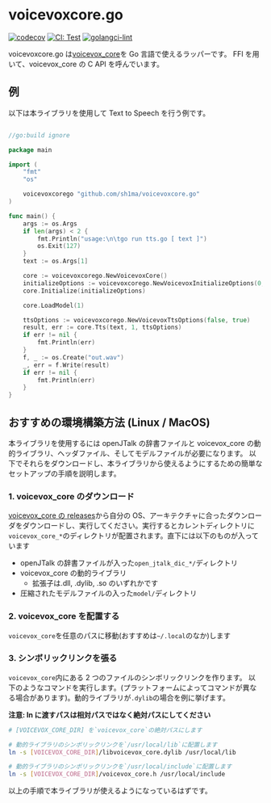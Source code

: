 # voicevoxcore.go

[![codecov](https://codecov.io/gh/sh1ma/voicevoxcore.go/branch/main/graph/badge.svg?token=5111EKB6SF)](https://codecov.io/gh/sh1ma/voicevoxcore.go)
[![CI: Test](https://github.com/sh1ma/voicevoxcore.go/actions/workflows/test.yaml/badge.svg)](https://github.com/sh1ma/voicevoxcore.go/actions/workflows/test.yaml)
[![golangci-lint](https://github.com/sh1ma/voicevoxcore.go/actions/workflows/lint.yaml/badge.svg)](https://github.com/sh1ma/voicevoxcore.go/actions/workflows/lint.yaml)

voicevoxcore.go は[voicevox_core](https://github.com/VOICEVOX/voicevox_core)を Go 言語で使えるラッパーです。
FFI を用いて、voicevox_core の C API を呼んでいます。

## 例

以下は本ライブラリを使用して Text to Speech を行う例です。

```go

//go:build ignore

package main

import (
	"fmt"
	"os"

	voicevoxcorego "github.com/sh1ma/voicevoxcore.go"
)

func main() {
	args := os.Args
	if len(args) < 2 {
		fmt.Println("usage:\n\tgo run tts.go [ text ]")
		os.Exit(127)
	}
	text := os.Args[1]

	core := voicevoxcorego.NewVoicevoxCore()
	initializeOptions := voicevoxcorego.NewVoicevoxInitializeOptions(0, 0, false, "./open_jtalk_dic_utf_8-1.11")
	core.Initialize(initializeOptions)

	core.LoadModel(1)

	ttsOptions := voicevoxcorego.NewVoicevoxTtsOptions(false, true)
	result, err := core.Tts(text, 1, ttsOptions)
	if err != nil {
		fmt.Println(err)
	}
	f, _ := os.Create("out.wav")
	_, err = f.Write(result)
	if err != nil {
		fmt.Println(err)
	}
}
```

## おすすめの環境構築方法 (Linux / MacOS)

本ライブラリを使用するには openJTalk の辞書ファイルと voicevox_core の動的ライブラリ、ヘッダファイル、そしてモデルファイルが必要になります。
以下でそれらをダウンロードし、本ライブラリから使えるようにするための簡単なセットアップの手順を説明します。

### 1. voicevox_core のダウンロード

[voicevox_core の releases](https://github.com/VOICEVOX/voicevox_core/releases)から自分の OS、アーキテクチャに合ったダウンローダをダウンロードし、実行してください。実行するとカレントディレクトリに`voicevox_core_*`のディレクトリが配置されます。直下には以下のものが入っています

- openJTalk の辞書ファイルが入った`open_jtalk_dic_*/`ディレクトリ
- voicevox_core の動的ライブラリ
  - 拡張子は.dll, .dylib, .so のいずれかです
- 圧縮されたモデルファイルの入った`model/`ディレクトリ

### 2. voicevox_core を配置する

`voicevox_core`を任意のパスに移動(おすすめは`~/.local`のなか)します

### 3. シンボリックリンクを張る

`voicevox_core`内にある 2 つのファイルのシンボリックリンクを作ります。
以下のようなコマンドを実行します。(プラットフォームによってコマンドが異なる場合があります)。動的ライブラリが`.dylib`の場合を例に挙げます。

**注意: ln に渡すパスは相対パスではなく絶対パスにしてください**

```sh
# [VOICEVOX_CORE_DIR] を`voicevox_core`の絶対パスにします

# 動的ライブラリのシンボリックリンクを`/usr/local/lib`に配置します
ln -s [VOICEVOX_CORE_DIR]/libvoicevox_core.dylib /usr/local/lib

# 動的ライブラリのシンボリックリンクを`/usr/local/include`に配置します
ln -s [VOICEVOX_CORE_DIR]/voicevox_core.h /usr/local/include
```

以上の手順で本ライブラリが使えるようになっているはずです。
